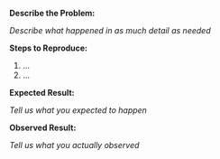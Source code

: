 **Describe the Problem:**  

_Describe what happened in as much detail as needed_

**Steps to Reproduce:**  
1. ...  
2. ...

**Expected Result:** 

_Tell us what you expected to happen_

**Observed Result:**

_Tell us what you actually observed_
